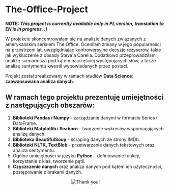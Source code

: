 # The-Office-Project
**NOTE: *This project is currently available only in PL version, translation to EN is in progress. :)***

W projekcie skoncentrowałam się na analizie danych związanych z amerykańskim serialem The Office. 
Oceniłam zmiany w jego popularności na przestrzeni lat, uwzględniając kontrowersyjne decyzje reżyserów, takie jak wykluczenie z obsady Steve'a Carella. 
Dodatkowo przeprowadziłam analizę scenariusza pod kątem najczęściej występujących słów, a także analizę sentymentu kwestii wypowiadanych przez postaci.


Projekt został zrealizowany w ramach studiów **Data Science: zaawansowana analiza danych**. 

## W ramach tego projektu prezentuję umiejętności z następujących obszarów:
1. **Biblioteki Pandas i Numpy** - zarządzanie danymi w formacie Series i DataFrame.
2. **Biblioteki Matplotlib i Seaborn** - tworzenie wykresów wspomagających analizę danych.
3. **Biblioteka BeautifulSoup** - scraping danych ze strony IMDb.
4. **Biblioteki NLTK, TextBlob** - przetwarzanie danych tekstowych oraz analiza sentymentu.
5. Ogólne umiejętności w języku **Python** - definiowanie funkcji, korzystanie z klas, tworzenie pętli.
6. **Czyszczenie danych** oraz analiza danych pod kątem ich użyteczności, postępowanie z brakami danych.


<center>
  
![Thank you!](https://media.giphy.com/media/v1.Y2lkPTc5MGI3NjExejZwYjlqZzExaTJrcHB6cmFoc3h5OXBqb212ajVpY3M1c2RhdnFrOCZlcD12MV9pbnRlcm5hbF9naWZfYnlfaWQmY3Q9Zw/HJB9Nq9RMZgZlLssZF/giphy.gif)
  
</center>
